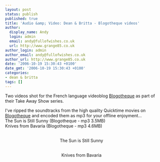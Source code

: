 ```yaml
---
layout: post
status: publish
published: true
title: 'Audio &amp; Video: Dean & Britta - Blogotheque videos'
author:
  display_name: Andy
  login: admin
  email: andy@fullofwishes.co.uk
  url: http://www.grange85.co.uk
author_login: admin
author_email: andy@fullofwishes.co.uk
author_url: http://www.grange85.co.uk
date: '2006-10-19 15:30:43 +0100'
date_gmt: '2006-10-19 15:30:43 +0100'
categories:
- dean & britta
tags: []
---
```

<p>Two videos shot for the French language videoblog <a href="http://www.blogotheque.net/article.php3?id_article=2295">Blogotheque</a> as part of their Take Away Show series.</p>
<p><ins datetime="20070119">
<div>I've ripped the soundtracks from the high quality Quicktime movies on <a href="http://www.blogotheque.net/article.php3?id_article=2295">Blogotheque</a> and encoded them as mp3 for your offline enjoyment...<br/><span class="removed_link" title="http://www.grange85.co.uk/galaxie/audio/dab_thesunisstillsunny.mp3">The Sun is Still Sunny (Blogotheque - mp3 3.5MB)</span><br/> <span class="removed_link" title="http://www.grange85.co.uk/galaxie/audio/dab_knivesfrombavaria.mp3">Knives from Bavaria (Blogotheque - mp3 4.6MB)</span></div>
<p></ins>
<div align="center"><figure class="caption "><figcaption class="caption-text"></figcaption></figure><br/>The Sun is Still Sunny</div>
<div align="center"><figure class="caption "><figcaption class="caption-text"></figcaption></figure><br/>Knives from Bavaria</div>
